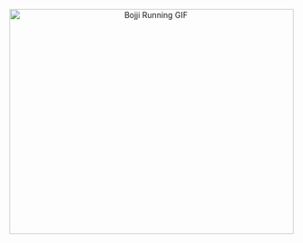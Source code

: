 <p align="center">
  <img src="https://media1.tenor.com/m/23SkxloeM4cAAAAC/ousama-ranking-bojji.gif" alt="Bojji Running GIF" width="100%" height="400px"/>
</p>
